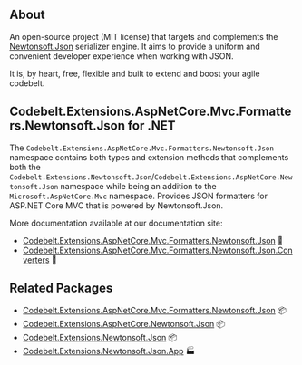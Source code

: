 ## About

An open-source project (MIT license) that targets and complements the [Newtonsoft.Json](https://github.com/JamesNK/Newtonsoft.Json) serializer engine. It aims to provide a uniform and convenient developer experience when working with JSON.

It is, by heart, free, flexible and built to extend and boost your agile codebelt.

## **Codebelt.Extensions.AspNetCore.Mvc.Formatters.Newtonsoft.Json** for .NET

The `Codebelt.Extensions.AspNetCore.Mvc.Formatters.Newtonsoft.Json` namespace contains both types and extension methods that complements both the `Codebelt.Extensions.Newtonsoft.Json`/`Codebelt.Extensions.AspNetCore.Newtonsoft.Json` namespace while being an addition to the `Microsoft.AspNetCore.Mvc` namespace. Provides JSON formatters for ASP.NET Core MVC that is powered by Newtonsoft.Json.

More documentation available at our documentation site:

- [Codebelt.Extensions.AspNetCore.Mvc.Formatters.Newtonsoft.Json](https://newtonsoft.codebelt.net/api/Codebelt.Extensions.AspNetCore.Mvc.Formatters.Newtonsoft.Json.html) 🔗
- [Codebelt.Extensions.AspNetCore.Mvc.Formatters.Newtonsoft.Json.Converters](https://newtonsoft.codebelt.net/api/Codebelt.Extensions.AspNetCore.Mvc.Formatters.Newtonsoft.Json.Converters.html) 🔗

## Related Packages

* [Codebelt.Extensions.AspNetCore.Mvc.Formatters.Newtonsoft.Json](https://www.nuget.org/packages/Codebelt.Extensions.AspNetCore.Mvc.Formatters.Newtonsoft.Json/) 📦
* [Codebelt.Extensions.AspNetCore.Newtonsoft.Json](https://www.nuget.org/packages/Codebelt.Extensions.AspNetCore.Newtonsoft.Json/) 📦
* [Codebelt.Extensions.Newtonsoft.Json](https://www.nuget.org/packages/Codebelt.Extensions.Newtonsoft.Json/) 📦
* [Codebelt.Extensions.Newtonsoft.Json.App](https://www.nuget.org/packages/Codebelt.Extensions.Newtonsoft.Json.App/) 🏭
